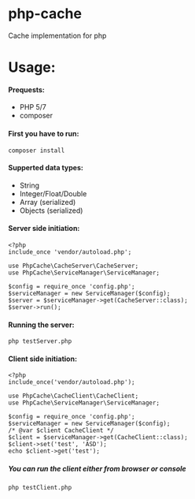 # php-cache
Cache implementation for php

# Usage:
#### Prequests:
- PHP 5/7
- composer
#### First you have to run:
```
composer install
```
#### Supperted data types:
- String
- Integer/Float/Double
- Array (serialized)
- Objects (serialized)
#### Server side initiation:
```
<?php
include_once 'vendor/autoload.php';

use PhpCache\CacheServer\CacheServer;
use PhpCache\ServiceManager\ServiceManager;

$config = require_once 'config.php';
$serviceManager = new ServiceManager($config);
$server = $serviceManager->get(CacheServer::class);
$server->run();
```
#### Running the server:
```
php testServer.php
```
#### Client side initiation:
```
<?php
include_once('vendor/autoload.php');

use PhpCache\CacheClient\CacheClient;
use PhpCache\ServiceManager\ServiceManager;

$config = require_once 'config.php';
$serviceManager = new ServiceManager($config);
/* @var $client CacheClient */
$client = $serviceManager->get(CacheClient::class);
$client->set('test', 'ASD');
echo $client->get('test');
```
##### You can run the client either from browser or console
```
php testClient.php
```
